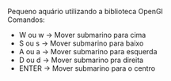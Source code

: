 Pequeno aquário utilizando a biblioteca  OpenGl                     
Comandos:                                        
- W ou w -> Mover submarino para cima              
- S ou s -> Mover submarino para baixo             
- A ou a -> Mover submarino para esquerda          
- D ou d -> Mover submarino pra direita           
- ENTER -> Mover submarino para o centro                                               

